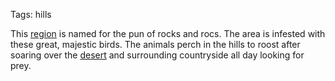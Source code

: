 Tags: hills

This [region](Regions) is named for the pun of rocks and rocs. The area is infested with these great, majestic birds. The animals perch in the hills to roost after soaring over the [desert](Deserts) and surrounding countryside all day looking for prey.
